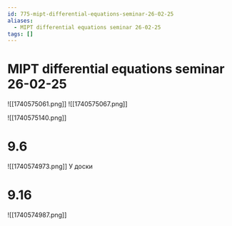 ```yaml
---
id: 775-mipt-differential-equations-seminar-26-02-25
aliases:
  - MIPT differential equations seminar 26-02-25
tags: []
---
```


# MIPT differential equations seminar 26-02-25

![[1740575061.png]]
![[1740575067.png]]

![[1740575140.png]]

# 9.6

![[1740574973.png]]
У доски

# 9.16

![[1740574987.png]]
